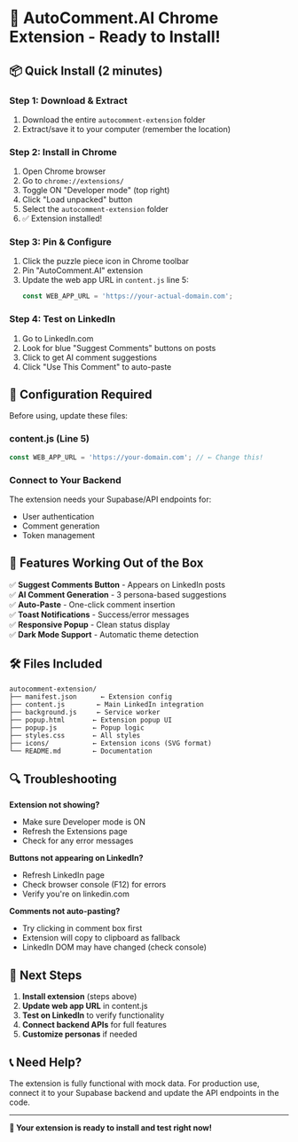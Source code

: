 # 🚀 AutoComment.AI Chrome Extension - Ready to Install!

## 📦 Quick Install (2 minutes)

### Step 1: Download & Extract
1. Download the entire `autocomment-extension` folder
2. Extract/save it to your computer (remember the location)

### Step 2: Install in Chrome
1. Open Chrome browser
2. Go to `chrome://extensions/`
3. Toggle ON "Developer mode" (top right)
4. Click "Load unpacked" button
5. Select the `autocomment-extension` folder
6. ✅ Extension installed!

### Step 3: Pin & Configure
1. Click the puzzle piece icon in Chrome toolbar
2. Pin "AutoComment.AI" extension
3. Update the web app URL in `content.js` line 5:
   ```javascript
   const WEB_APP_URL = 'https://your-actual-domain.com';
   ```

### Step 4: Test on LinkedIn
1. Go to LinkedIn.com
2. Look for blue "Suggest Comments" buttons on posts
3. Click to get AI comment suggestions
4. Click "Use This Comment" to auto-paste

## 🔧 Configuration Required

Before using, update these files:

### content.js (Line 5)
```javascript
const WEB_APP_URL = 'https://your-domain.com'; // ← Change this!
```

### Connect to Your Backend
The extension needs your Supabase/API endpoints for:
- User authentication
- Comment generation
- Token management

## 📱 Features Working Out of the Box

✅ **Suggest Comments Button** - Appears on LinkedIn posts  
✅ **AI Comment Generation** - 3 persona-based suggestions  
✅ **Auto-Paste** - One-click comment insertion  
✅ **Toast Notifications** - Success/error messages  
✅ **Responsive Popup** - Clean status display  
✅ **Dark Mode Support** - Automatic theme detection  

## 🛠️ Files Included

```
autocomment-extension/
├── manifest.json      ← Extension config
├── content.js        ← Main LinkedIn integration  
├── background.js     ← Service worker
├── popup.html       ← Extension popup UI
├── popup.js         ← Popup logic
├── styles.css       ← All styles
├── icons/           ← Extension icons (SVG format)
└── README.md        ← Documentation
```

## 🔍 Troubleshooting

**Extension not showing?**
- Make sure Developer mode is ON
- Refresh the Extensions page
- Check for any error messages

**Buttons not appearing on LinkedIn?**
- Refresh LinkedIn page
- Check browser console (F12) for errors
- Verify you're on linkedin.com

**Comments not auto-pasting?**
- Try clicking in comment box first
- Extension will copy to clipboard as fallback
- LinkedIn DOM may have changed (check console)

## 🎯 Next Steps

1. **Install extension** (steps above)
2. **Update web app URL** in content.js  
3. **Test on LinkedIn** to verify functionality
4. **Connect backend APIs** for full features
5. **Customize personas** if needed

## 📞 Need Help?

The extension is fully functional with mock data. For production use, connect it to your Supabase backend and update the API endpoints in the code.

---

**🎉 Your extension is ready to install and test right now!**